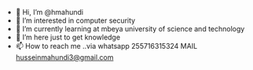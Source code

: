 - 👋 Hi, I’m @hmahundi
- 👀 I’m interested in computer security
- 🌱 I’m currently learning at mbeya university of science and technology 
- 💞️ I’m here just to get knowledge
- 📫 How to reach me ..via whatsapp 255716315324 
MAIL husseinmahundi3@gmail.com

<!---
hmahundi/hmahundi is a ✨ special ✨ repository because its `README.md` (this file) appears on your GitHub profile.
You can click the Preview link to take a look at your changes.
--->

